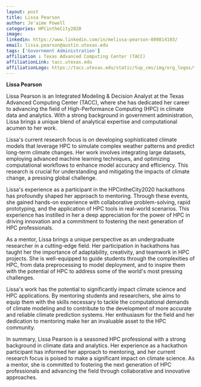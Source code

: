 ```yaml
---
layout: post
title: Lissa Pearson
author: Je'aime Powell
categories: HPCintheCity2020
image: 
linkedin: https://www.linkedin.com/in/melissa-pearson-089814103/
email: lissa.pearson@austin.utexas.edu
tags: ['Government Administration']
affiliation : Texas Advanced Computing Center (TACC) 
affiliationLink: tacc.utexas.edu
affiliationLogo: https://tacc.utexas.edu/static/tup_cms/img/org_logos/tacc-logo-white.66a5e70174ee.svg                      
---
```


**Lissa Pearson**
 
 Lissa Pearson is an Integrated Modeling & Decision Analyst at the Texas Advanced Computing Center (TACC), where she has dedicated her career to advancing the field of High-Performance Computing (HPC) in climate data and analytics. With a strong background in government administration, Lissa brings a unique blend of analytical expertise and computational acumen to her work.
 
 Lissa's current research focus is on developing sophisticated climate models that leverage HPC to simulate complex weather patterns and predict long-term climate changes. Her work involves integrating large datasets, employing advanced machine learning techniques, and optimizing computational workflows to enhance model accuracy and efficiency. This research is crucial for understanding and mitigating the impacts of climate change, a pressing global challenge.
 
 Lissa's experience as a participant in the HPCintheCity2020 hackathons has profoundly shaped her approach to mentoring. Through these events, she gained hands-on experience with collaborative problem-solving, rapid prototyping, and the application of HPC tools in real-world scenarios. This experience has instilled in her a deep appreciation for the power of HPC in driving innovation and a commitment to fostering the next generation of HPC professionals.
 
 As a mentor, Lissa brings a unique perspective as an undergraduate researcher in a cutting-edge field. Her participation in hackathons has taught her the importance of adaptability, creativity, and teamwork in HPC projects. She is well-equipped to guide students through the complexities of HPC, from data preprocessing to model deployment, and to inspire them with the potential of HPC to address some of the world's most pressing challenges.
 
 Lissa's work has the potential to significantly impact climate science and HPC applications. By mentoring students and researchers, she aims to equip them with the skills necessary to tackle the computational demands of climate modeling and to contribute to the development of more accurate and reliable climate prediction systems. Her enthusiasm for the field and her dedication to mentoring make her an invaluable asset to the HPC community.
 
 In summary, Lissa Pearson is a seasoned HPC professional with a strong background in climate data and analytics. Her experience as a hackathon participant has informed her approach to mentoring, and her current research focus is poised to make a significant impact on climate science. As a mentor, she is committed to fostering the next generation of HPC professionals and advancing the field through collaborative and innovative approaches.  
                    
